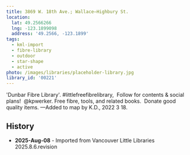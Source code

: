 ```yaml
---
title: 3869 W. 18th Ave.; Wallace—Highbury St.
location:
  lat: 49.2566266
  lng: -123.1899098
  address: '49.2566, -123.1899'
tags:
  - kml-import
  - fibre-library
  - outdoor
  - star-shape
  - active
photo: /images/libraries/placeholder-library.jpg
library_id: '00221'
---
```

'Dunbar Fibre Library'. #littlefreefibrelibrary,  Follow for contents & social plans!  @kpwerker. 
Free fibre, tools, and related books.  
Donate good quality items.
—Added to map by K.D., 2022 3 18.  

## History
- **2025-Aug-08** - Imported from Vancouver Little Libraries 2025.8.6.revision
